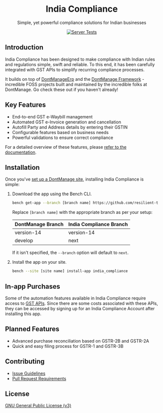 <div align="center">

<!-- TODO: add link to website once it is ready -->
<h1>India Compliance</h1>

Simple, yet powerful compliance solutions for Indian businesses

[![Server Tests](https://github.com/resilient-tech/india-compliance/actions/workflows/server-tests.yml/badge.svg)](https://github.com/resilient-tech/india-compliance/actions/workflows/server-tests.yml)

</div>



## Introduction

India Compliance has been designed to make compliance with Indian rules and regulations simple, swift and reliable. To this end, it has been carefully integrated with GST APIs to simplify recurring compliance processes.

It builds on top of [DontManageErp](https://github.com/dontmanage/dontmanageerp) and the [DontManage Framework](https://github.com/dontmanage/dontmanage) - incredible FOSS projects built and maintained by the incredible folks at DontManage. Go check these out if you haven't already!

## Key Features

- End-to-end GST e-Waybill management
- Automated GST e-Invoice generation and cancellation
- Autofill Party and Address details by entering their GSTIN
- Configurable features based on business needs
- Powerful validations to ensure correct compliance

For a detailed overview of these features, please [refer to the documentation](https://docs.dontmanageerp.com/docs/v14/user/manual/en/regional/india).

## Installation

Once you've [set up a DontManage site](https://dontmanageframework.com/docs/v14/user/en/installation/), installing India Compliance is simple:


1. Download the app using the Bench CLI.

    ```bash
    bench get-app --branch [branch name] https://github.com/resilient-tech/india-compliance.git
    ```

    Replace `[branch name]` with the appropriate branch as per your setup:

    | DontManage Branch | India Compliance Branch |
    |---------------|-------------------------|
    | version-14    | version-14              |
    | develop       | next                    |

    If it isn't specified, the `--branch` option will default to `next`.

2. Install the app on your site.

    ```bash
    bench --site [site name] install-app india_compliance
    ```

## In-app Purchases

Some of the automation features available in India Compliance require access to [GST APIs](https://discuss.dontmanageerp.com/t/introducing-india-compliance/86335#a-note-on-gst-apis-3). Since there are some costs associated with these APIs, they can be accessed by signing up for an India Compliance Account after installing this app.

## Planned Features

- Advanced purchase reconciliation based on GSTR-2B and GSTR-2A
- Quick and easy filing process for GSTR-1 and GSTR-3B

## Contributing

- [Issue Guidelines](https://github.com/dontmanage/dontmanageerp/wiki/Issue-Guidelines)
- [Pull Request Requirements](https://github.com/dontmanage/dontmanageerp/wiki/Contribution-Guidelines)

## License

[GNU General Public License (v3)](https://github.com/resilient-tech/india-compliance/blob/develop/license.txt)
